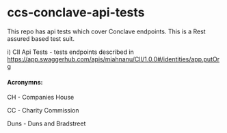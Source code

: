 # ccs-conclave-api-tests
This repo has api tests which cover Conclave endpoints. This is a Rest assured based test suit.

i) CII Api Tests - tests endpoints described in https://app.swaggerhub.com/apis/miahnanu/CII/1.0.0#/identities/app.putOrg


#### Acronymns:
CH - Companies House

CC - Charity Commission

Duns - Duns and Bradstreet 


 

